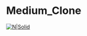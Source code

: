 # Medium_Clone

[![N|Solid](https://www.fullstackpython.com/img/logos/django.png)](https://nodesource.com/products/nsolid)
